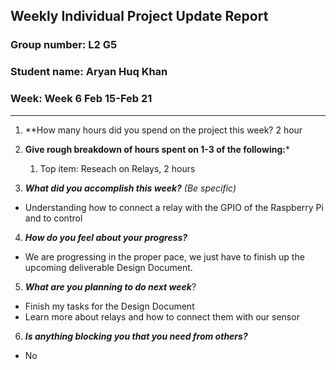 ## Weekly Individual Project Update Report
### Group number: L2 G5
### Student name: Aryan Huq Khan
### Week: Week 6 Feb 15-Feb 21
___
1. **How many hours did you spend on the project this week? 2 hour 

2. **Give rough breakdown of hours spent on 1-3 of the following:***
   1. Top item: Reseach on Relays, 2 hours
3. ***What did you accomplish this week?*** _(Be specific)_
  - Understanding how to connect a relay with the GPIO of the Raspberry Pi and to control
4. ***How do you feel about your progress?*** 
  - We are progressing in the proper pace, we just have to finish up the upcoming deliverable Design Document.
5. ***What are you planning to do next week***?
  - Finish  my tasks for the Design Document 
  - Learn more about relays and how to connect them with our sensor
6. ***Is anything blocking you that you need from others?*** 
  - No
